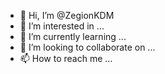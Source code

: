 - 👋 Hi, I’m @ZegionKDM
- 👀 I’m interested in ...
- 🌱 I’m currently learning ...
- 💞️ I’m looking to collaborate on ...
- 📫 How to reach me ...

<!---
ZegionKDM/ZegionKDM is a ✨ special ✨ repository because its `README.md` (this file) appears on your GitHub profile.
You can click the Preview link to take a look at your changes.
--->
